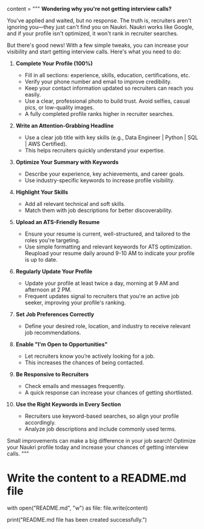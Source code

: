 content = """
**Wondering why you're not getting interview calls?**

You've applied and waited, but no response. The truth is, recruiters aren't ignoring you—they just can't find you on Naukri. Naukri works like Google, and if your profile isn't optimized, it won't rank in recruiter searches.

But there's good news! With a few simple tweaks, you can increase your visibility and start getting interview calls. Here's what you need to do:

1. **Complete Your Profile (100%)**

   - Fill in all sections: experience, skills, education, certifications, etc.
   - Verify your phone number and email to improve credibility.
   - Keep your contact information updated so recruiters can reach you easily.
   - Use a clear, professional photo to build trust. Avoid selfies, casual pics, or low-quality images.
   - A fully completed profile ranks higher in recruiter searches.

2. **Write an Attention-Grabbing Headline**

   - Use a clear job title with key skills (e.g., Data Engineer | Python | SQL | AWS Certified).
   - This helps recruiters quickly understand your expertise.

3. **Optimize Your Summary with Keywords**

   - Describe your experience, key achievements, and career goals.
   - Use industry-specific keywords to increase profile visibility.

4. **Highlight Your Skills**

   - Add all relevant technical and soft skills.
   - Match them with job descriptions for better discoverability.

5. **Upload an ATS-Friendly Resume**

   - Ensure your resume is current, well-structured, and tailored to the roles you're targeting.
   - Use simple formatting and relevant keywords for ATS optimization. Reupload your resume daily around 9-10 AM to indicate your profile is up to date.

6. **Regularly Update Your Profile**

   - Update your profile at least twice a day, morning at 9 AM and afternoon at 2 PM.
   - Frequent updates signal to recruiters that you're an active job seeker, improving your profile's ranking.

7. **Set Job Preferences Correctly**

   - Define your desired role, location, and industry to receive relevant job recommendations.

8. **Enable "I'm Open to Opportunities"**

   - Let recruiters know you’re actively looking for a job.
   - This increases the chances of being contacted.

9. **Be Responsive to Recruiters**

   - Check emails and messages frequently.
   - A quick response can increase your chances of getting shortlisted.

10. **Use the Right Keywords in Every Section**
    - Recruiters use keyword-based searches, so align your profile accordingly.
    - Analyze job descriptions and include commonly used terms.

Small improvements can make a big difference in your job search! Optimize your Naukri profile today and increase your chances of getting interview calls.
"""

# Write the content to a README.md file

with open("README.md", "w") as file:
file.write(content)

print("README.md file has been created successfully.")
